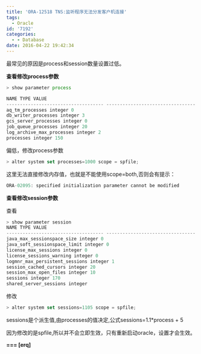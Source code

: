```yaml
---
title: 'ORA-12518 TNS:监听程序无法分发客户机连接'
tags:
  - Oracle
id: '7192'
categories:
  - - Database
date: 2016-04-22 19:42:34
---
```



<!-- more -->
最常见的原因是process和session数量设置过低。

**查看修改process参数** 
```js
> show parameter process

NAME TYPE VALUE
------------------------------------ --------------------------------- -------------------
aq_tm_processes integer 0
db_writer_processes integer 3
gcs_server_processes integer 0
job_queue_processes integer 20
log_archive_max_processes integer 2
processes integer 150
```

偏低，修改process参数
```js
> alter system set processes=1000 scope = spfile;
```
这里无法直接修改内存值，也就是不能使用scope=both,否则会有提示：
```js
ORA-02095: specified initialization parameter cannot be modified
```

**查看修改session参数**

查看
```js
> show parameter session
NAME TYPE VALUE
------------------------------------ --------------------------------- --------------------
java_max_sessionspace_size integer 0
java_soft_sessionspace_limit integer 0
license_max_sessions integer 0
license_sessions_warning integer 0
logmnr_max_persistent_sessions integer 1
session_cached_cursors integer 20
session_max_open_files integer 10
sessions integer 170
shared_server_sessions integer
```

修改
```js
> alter system set sessions=1105 scope = spfile;
```

sessions是个派生值,由processes的值决定,公式sessions=1.1*process + 5

因为修改的是spfile,所以并不会立即生效，只有重新启动oracle，设置才会生效。

**\===
\[erq\]**